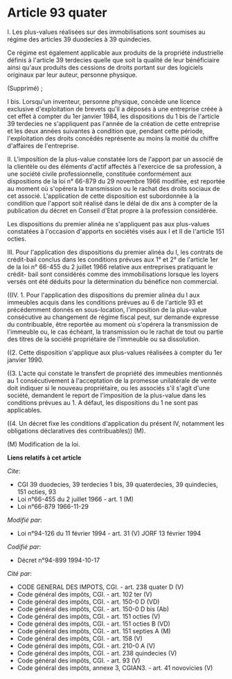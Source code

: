 # Article 93 quater

I. Les plus-values réalisées sur des immobilisations sont soumises au régime des articles 39 duodecies à 39 quindecies.

Ce régime est également applicable aux produits de la propriété industrielle définis à l'article 39 terdecies quelle que soit
la qualité de leur bénéficiaire ainsi qu'aux produits des cessions de droits portant sur des logiciels originaux par leur
auteur, personne physique.

(Supprimé) ;

I bis. Lorsqu'un inventeur, personne physique, concède une licence exclusive d'exploitation de brevets qu'il a déposés à une
entreprise créée à cet effet à compter du 1er janvier 1984, les dispositions du 1 bis de l'article 39 terdecies ne
s'appliquent pas l'année de la création de cette entreprise et les deux années suivantes à condition que, pendant cette
période, l'exploitation des droits concédés représente au moins la moitié du chiffre d'affaires de l'entreprise.

II. L'imposition de la plus-value constatée lors de l'apport par un associé de la clientèle ou des éléments d'actif affectés
à l'exercice de sa profession, à une société civile professionnelle, constituée conformément aux dispositions de la loi n°
66-879 du 29 novembre 1966 modifiée, est reportée au moment où s'opérera la transmission ou le rachat des droits sociaux de
cet associé. L'application de cette disposition est subordonnée à la condition que l'apport soit réalisé dans le délai de dix
ans à compter de la publication du décret en Conseil d'Etat propre à la profession considérée.

Les dispositions du premier alinéa ne s'appliquent pas aux plus-values constatées à l'occasion d'apports en sociétés visés
aux I et II de l'article 151 octies.

III. Pour l'application des dispositions du premier alinéa du I, les contrats de crédit-bail conclus dans les conditions
prévues aux 1° et 2° de l'article 1er de la loi n° 66-455 du 2 juillet 1966 relative aux entreprises pratiquant le crédit-
bail sont considérés comme des immobilisations lorsque les loyers versés ont été déduits pour la détermination du bénéfice
non commercial.

((IV. 1. Pour l'application des dispositions du premier alinéa du I aux immeubles acquis dans les conditions prévues au 6 de
l'article 93 et précédemment donnés en sous-location, l'imposition de la plus-value consécutive au changement de régime
fiscal peut, sur demande expresse du contribuable, être reportée au moment où s'opérera la transmission de l'immeuble ou, le
cas échéant, la transmission ou le rachat de tout ou partie des titres de la société propriétaire de l'immeuble ou sa
dissolution.

((2. Cette disposition s'applique aux plus-values réalisées à compter du 1er janvier 1990.

((3. L'acte qui constate le transfert de propriété des immeubles mentionnés au 1 consécutivement à l'acceptation de la
promesse unilatérale de vente doit indiquer si le nouveau propriétaire, ou les associés s'il s'agit d'une société, demandent
le report de l'imposition de la plus-value dans les conditions prévues au 1. A défaut, les dispositions du 1 ne sont pas
applicables.

((4. Un décret fixe les conditions d'application du présent IV, notamment les obligations déclaratives des contribuables))
(M).

(M) Modification de la loi.

**Liens relatifs à cet article**

_Cite_:

  - CGI 39 duodecies, 39 terdecies 1 bis, 39 quaterdecies, 39 quindecies, 151 octies, 93
  - Loi n°66-455 du 2 juillet 1966 - art. 1 (M)
  - Loi n°66-879 1966-11-29

_Modifié par_:

  - Loi n°94-126 du 11 février 1994 - art. 31 (V) JORF 13 février 1994

_Codifié par_:

  - Décret n°94-899 1994-10-17

_Cité par_:

  - CODE GENERAL DES IMPOTS, CGI. - art. 238 quater D (V)
  - Code général des impôts, CGI. - art. 102 ter (V)
  - Code général des impôts, CGI. - art. 150-0 D (VD)
  - Code général des impôts, CGI. - art. 150-0 D bis (Ab)
  - Code général des impôts, CGI. - art. 151 octies (V)
  - Code général des impôts, CGI. - art. 151 octies B (VD)
  - Code général des impôts, CGI. - art. 151 septies A (M)
  - Code général des impôts, CGI. - art. 158 (V)
  - Code général des impôts, CGI. - art. 210-0 A (V)
  - Code général des impôts, CGI. - art. 238 quindecies (V)
  - Code général des impôts, CGI. - art. 93 (V)
  - Code général des impôts, annexe 3, CGIAN3. - art. 41 novovicies (V)
